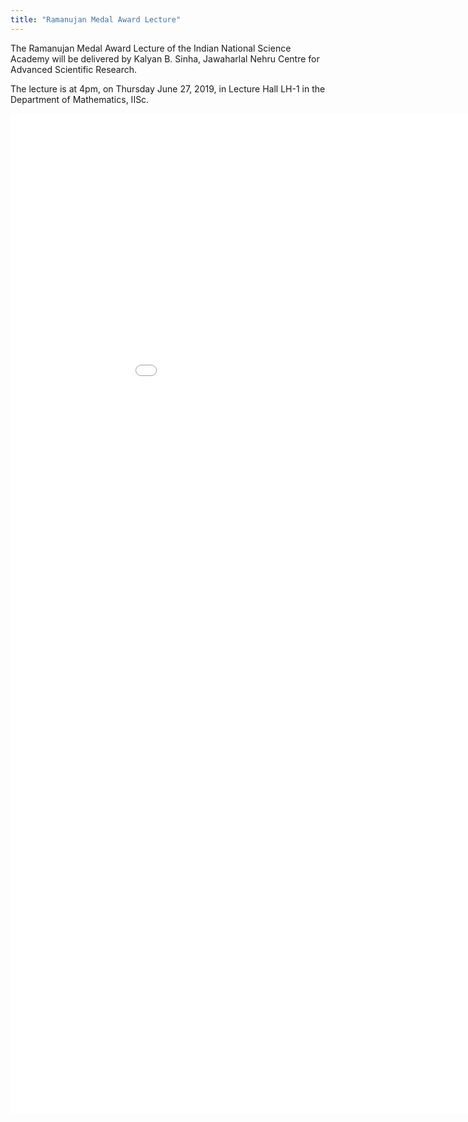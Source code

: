 ```yaml
---
title: "Ramanujan Medal Award Lecture"
---
```


The Ramanujan Medal Award Lecture of the Indian National Science Academy
will be delivered by Kalyan B. Sinha, Jawaharlal Nehru Centre for
Advanced Scientific Research.

The lecture is at 4pm, on Thursday June 27, 2019, in
Lecture Hall LH-1 in the Department of Mathematics, IISc.

<embed src="{{site.baseurl}}/images/2019-06-27-Ramanujan-Medal-Award-KBS.pdf" width="1000px" height="1600px">
